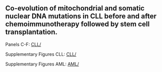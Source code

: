 ## Co-evolution of mitochondrial and somatic nuclear DNA mutations in CLL before and after chemoimmunotherapy followed by stem cell transplantation.

Panels C-F: [CLL/](CLL)

Supplementary Figures CLL: [CLL/](CLL)

Supplementary Figures AML: [AML/](AML)
